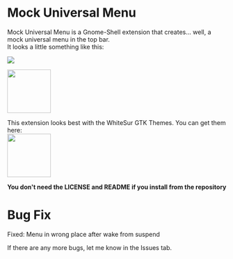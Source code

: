 # Mock Universal Menu
Mock Universal Menu is a Gnome-Shell extension that creates... well, a mock universal menu in the top bar.  
It looks a little something like this:  

<img src="https://extensions.gnome.org/extension-data/screenshots/screenshot_4111_SJLlCtx.png">

[<img src="https://micheleg.github.io/dash-to-dock/media/get-it-on-ego.png" height="100">](https://extensions.gnome.org/extension/4111/mock-universal-menu/)

This extension looks best with the WhiteSur GTK Themes.  You can get them here:  
[<img src="https://cdn.pling.com/cache/85x85-2/img/6/e/3/0/fada4d24285aea3004c357d630aefdb8653b.png" height = "100">](https://github.com/vinceliuice/WhiteSur-gtk-theme)

**You don't need the LICENSE and README if you install from the repository**


# Bug Fix

Fixed: Menu in wrong place after wake from suspend


If there are any more bugs, let me know in the Issues tab.

